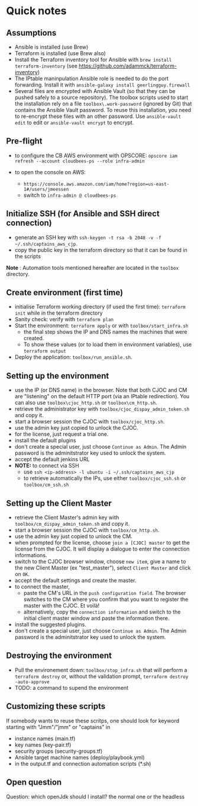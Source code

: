 # Quick notes

## Assumptions
- Ansible is installed (use Brew)
- Terraform is installed (use Brew also)
- Install the Terraform inventory tool for Ansible with `brew install terraform-inventory` (see https://github.com/adammck/terraform-inventory)
- The IPtable maninpulation Ansible role is needed to do the port forwarding. Install it with `ansible-galaxy install geerlingguy.firewall`
- Several files are encrypted with Ansible Vault (so that they can be pushed safely to a source repository). The toolbox scripts used to start the installation rely on a file `toolbox\.work-password` (ignored by Git) that contains the Ansible Vault password. To reuse this installation, you need to re-encrypt these files with an other password. Use `ansible-vault edit` to edit or `ansible-vault encrypt` to encrypt.

## Pre-flight
- to configure the CB AWS environment with OPSCORE: `opscore iam refresh --account cloudbees-ps --role infra-admin`

- to open the console on AWS:
  - `https://console.aws.amazon.com/iam/home?region=us-east-1#/users/jmeessen`
  - switch to `infra-admin @ cloudbees-ps`

## Initialize SSH (for Ansible and SSH direct connection)
- generate an SSH key with `ssh-keygen -t rsa -b 2048 -v -f ~/.ssh/captains_aws_cjp`.
- copy the public key in the terraform directory so that it can be found in the scripts

**Note** : Automation tools mentioned hereafter are located in the `toolbox` directory.

## Create environment (first time)
- initialise Terraform working directory (if used the first time): `terraform init` while in the terraform directory
- Sanity check: verify with `terraform plan`
- Start the environment: `terraform apply` or with `toolbox/start_infra.sh`
  - the final step shows the IP and DNS names the machines that were created.
  - To show these values (or to load them in environment variables), use `terraform output`
- Deploy the application: `toolbox/run_ansible.sh`. 

## Setting up the environment
- use the IP (or DNS name) in the browser. Note that both CJOC and CM are "listening" on the default HTTP port (via an IPtable redirection). You can also use `toolbox\cjoc_http.sh` or `toolbox\cm_http.sh`.
- retrieve the administrator key with `toolbox/cjoc_dispay_admin_token.sh` and copy it.
- start a browser session the CJOC with `toolbox/cjoc_http.sh`.
- use the admin key just copied to unlock the CJOC.
- for the license, just request a trial one.
- install the default plugins
- don't create a special user, just choose `Continue as Admin`. The Admin password is the adminitstrator key used to unlock the system.
- accept the default jenkins URL
- **NOTE:** to connect via SSH
  - use `ssh <ip-address> -l ubuntu -i ~/.ssh/captains_aws_cjp`
  - to retrieve automatically the IPs, use either `toolbox/cjoc_ssh.sh` or `toolbox/cm_ssh.sh`

## Setting up the Client Master
- retrieve the Client Master's admin key with `toolbox/cm_dispay_admin_token.sh`  and copy it.
- start a browser session the CJOC with `toolbox/cm_http.sh`.
- use the admin key just copied to unlock the CM.
- when prompted for the license, choose `join a [CJOC] master` to get the license from the CJOC. It will display a dialogue to enter the connection informations.
- switch to the CJOC browser window, choose `new item`, give a name to the new Client Master (ex "test_master"), select `Client Master` and click on `OK`.
- accept the default settings and create the master.
- to connect the master,
  - paste the CM's URL in the `push configuration field`. The browser switches to the CM where you confirm that you want to register the master with the CJOC. Et voilà!
  - alternatively, copy the `connection information` and switch to the initial client master window and paste the information there.
- install the suggested plugins.
- don't create a special user, just choose `Continue as Admin`. The Admin password is the adminitstrator key used to unlock the system.

## Destroying the environment
- Pull the environement down: `toolbox/stop_infra.sh` that will perform a `terraform destroy` or, without the validation prompt, `terraform destroy -auto-approve`
- TODO: a command to supend the environment

## Customizing these scripts
If somebody wants to reuse these scritps, one should look for keyword starting with "Jmm"/"jmm" or "captains" in
- instance names (main.tf)
- key names (key-pair.tf)
- security groups (security-groups.tf)
- Ansible target machine names (deploy/playbook.yml)
- in the output.tf and connection automation scripts (*.sh)

## Open question

Question: which openJdk should I install? the normal one or the headless
